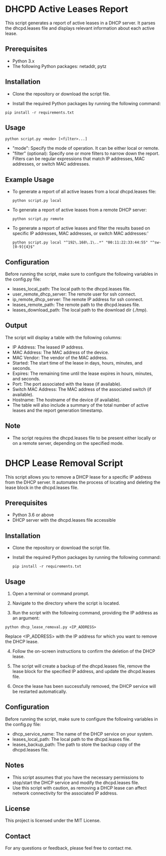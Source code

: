 # DHCPD Active Leases Report
This script generates a report of active leases in a DHCP server. It parses the dhcpd.leases file and displays relevant information about each active lease.

## Prerequisites
- Python 3.x
- The following Python packages: netaddr, pytz

## Installation
- Clone the repository or download the script file.

- Install the required Python packages by running the following command:

```
pip install -r requirements.txt
```

## Usage

  ```
  python script.py <mode> [<filter>...]
  ```

- "mode": Specify the mode of operation. It can be either local or remote.
- "filter" (optional): Specify one or more filters to narrow down the report. Filters can be regular expressions that match IP addresses, MAC addresses, or switch MAC addresses.

## Example Usage
- To generate a report of all active leases from a local dhcpd.leases file:
    ```
    python script.py local
    ```
- To generate a report of active leases from a remote DHCP server:
    ```
    python script.py remote
    ```
- To generate a report of active leases and filter the results based on specific IP addresses, MAC addresses, or switch MAC addresses:'
    ```
    python script.py local "^192\.168\.1\..*" "00:11:22:33:44:55" "^sw-[0-9]{4}$"
    ```

## Configuration
Before running the script, make sure to configure the following variables in the config.py file:

- leases_local_path: The local path to the dhcpd.leases file.
- user_remote_dhcp_server: The remote user for ssh connect. 
- ip_remote_dhcp_server: The remote IP address for ssh connect.
- leases_remote_path: The remote path to the dhcpd.leases file.
- leases_download_path: The local path to the download dir (./tmp).

## Output
The script will display a table with the following columns:

- IP Address: The leased IP address.
- MAC Address: The MAC address of the device.
- MAC Vendor: The vendor of the MAC address.
- Started: The start time of the lease in days, hours, minutes, and seconds.
- Expires: The remaining time until the lease expires in hours, minutes, and seconds.
- Port: The port associated with the lease (if available).
- Switch MAC Address: The MAC address of the associated switch (if available).
- Hostname: The hostname of the device (if available).
- The table will also include a summary of the total number of active leases and the report generation timestamp.

## Note
- The script requires the dhcpd.leases file to be present either locally or on a remote server, depending on the specified mode.


# DHCP Lease Removal Script
This script allows you to remove a DHCP lease for a specific IP address from the DHCP server. It automates the process of locating and deleting the lease block in the dhcpd.leases file.

## Prerequisites
- Python 3.6 or above
- DHCP server with the dhcpd.leases file accessible

## Installation
- Clone the repository or download the script file.

- Install the required Python packages by running the following command:

  ```
  pip install -r requirements.txt
  ```

## Usage
1. Open a terminal or command prompt.

2. Navigate to the directory where the script is located.

3. Run the script with the following command, providing the IP address as an argument:

  ```
  python dhcp_lease_removal.py <IP_ADDRESS>
  ```

Replace <IP_ADDRESS> with the IP address for which you want to remove the DHCP lease.

4. Follow the on-screen instructions to confirm the deletion of the DHCP lease.

5. The script will create a backup of the dhcpd.leases file, remove the lease block for the specified IP address, and update the dhcpd.leases file.

6. Once the lease has been successfully removed, the DHCP service will be restarted automatically.

## Configuration
Before running the script, make sure to configure the following variables in the config.py file:

- dhcp_service_name: The name of the DHCP service on your system.
- leases_local_path: The local path to the dhcpd.leases file.
- leases_backup_path: The path to store the backup copy of the dhcpd.leases file.

## Notes
- This script assumes that you have the necessary permissions to stop/start the DHCP service and modify the dhcpd.leases file.
- Use this script with caution, as removing a DHCP lease can affect network connectivity for the associated IP address.

## License
This project is licensed under the MIT License.

## Contact
For any questions or feedback, please feel free to contact me.
